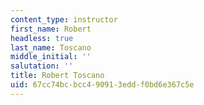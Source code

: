 ```yaml
---
content_type: instructor
first_name: Robert
headless: true
last_name: Toscano
middle_initial: ''
salutation: ''
title: Robert Toscano
uid: 67cc74bc-bcc4-9091-3edd-f0bd6e367c5e
---
```

